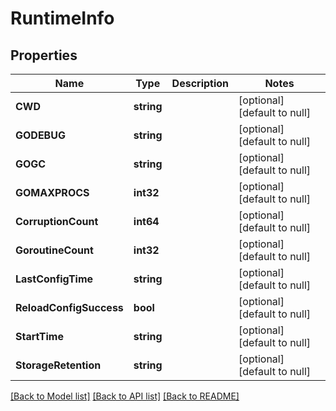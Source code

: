 # RuntimeInfo

## Properties
Name | Type | Description | Notes
------------ | ------------- | ------------- | -------------
**CWD** | **string** |  | [optional] [default to null]
**GODEBUG** | **string** |  | [optional] [default to null]
**GOGC** | **string** |  | [optional] [default to null]
**GOMAXPROCS** | **int32** |  | [optional] [default to null]
**CorruptionCount** | **int64** |  | [optional] [default to null]
**GoroutineCount** | **int32** |  | [optional] [default to null]
**LastConfigTime** | **string** |  | [optional] [default to null]
**ReloadConfigSuccess** | **bool** |  | [optional] [default to null]
**StartTime** | **string** |  | [optional] [default to null]
**StorageRetention** | **string** |  | [optional] [default to null]

[[Back to Model list]](../README.md#documentation-for-models) [[Back to API list]](../README.md#documentation-for-api-endpoints) [[Back to README]](../README.md)

